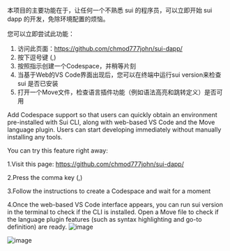 本项目的主要功能在于，让任何一个不熟悉 sui 的程序员，可以立即开始 sui dapp 的开发，免除环境配置的烦恼。

您可以立即尝试此功能：

1. 访问此页面：https://github.com/chmod777john/sui-dapp/
2. 按下逗号键 (,)
3. 按照指示创建一个Codespace，并稍等片刻
4. 当基于Web的VS Code界面出现后，您可以在终端中运行sui version来检查 sui 是否已安装
5. 打开一个Move文件，检查语言插件功能（例如语法高亮和跳转定义）是否可用






Add Codespace support so that users can quickly obtain an environment pre-installed with Sui CLI, along with web-based VS Code and the Move language plugin. Users can start developing immediately without manually installing any tools.

You can try this feature right away:

1.Visit this page: https://github.com/chmod777john/sui-dapp/

2.Press the comma key (,)

3.Follow the instructions to create a Codespace and wait for a moment

4.Once the web-based VS Code interface appears, you can run sui version in the terminal to check if the CLI is installed. Open a Move file to check if the language plugin features (such as syntax highlighting and go-to definition) are ready.
![image](https://github.com/chmod777john/sui-dapp/assets/146207719/f2cb9a65-3c7e-4777-a994-b3efb7faa0ff)

![image](https://github.com/chmod777john/sui-dapp/assets/146207719/bb9aa530-75e6-440a-af63-20a702dad7ef)
